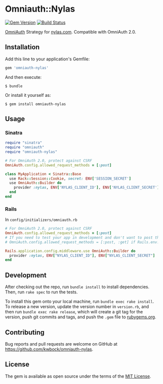 # Omniauth::Nylas

[![Gem Version](http://img.shields.io/gem/v/omniauth-nylas.svg)][gem]
[![Build Status](https://travis-ci.org/kwbock/omniauth-nylas.svg?branch=master)][travis]

[gem]: https://rubygems.org/gems/omniauth-nylas
[travis]: http://travis-ci.org/kwbock/omniauth-nylas

[OmniAuth](https://github.com/intridea/omniauth) Strategy for [nylas.com](nylas.com). Compatible with OmniAuth 2.0.

## Installation

Add this line to your application's Gemfile:

```ruby
gem 'omniauth-nylas'
```

And then execute:

    $ bundle

Or install it yourself as:

    $ gem install omniauth-nylas

## Usage

### Sinatra

```ruby
require "sinatra"
require "omniauth"
require "omniauth-nylas"

# For OmniAuth 2.0, protect against CSRF
OmniAuth.config.allowed_request_methods = [:post]

class MyApplication < Sinatra::Base
  use Rack::Session::Cookie, secret: ENV['SESSION_SECRET']
  use OmniAuth::Builder do
    provider :nylas, ENV['NYLAS_CLIENT_ID'], ENV['NYLAS_CLIENT_SECRET']
  end
end
```

### Rails
In `config/initializers/omniauth.rb`
```ruby
# For OmniAuth 2.0, protect against CSRF
OmniAuth.config.allowed_request_methods = [:post]
# If you need to test your app in development and don't want to post the form every time
# OmniAuth.config.allowed_request_methods = [:post, :get] if Rails.env.development?

Rails.application.config.middleware.use OmniAuth::Builder do
  provider :nylas, ENV["NYLAS_CLIENT_ID"], ENV["NYLAS_CLIENT_SECRET"]
end
```

## Development

After checking out the repo, run `bundle install` to install dependencies. Then, run `rake spec` to run the tests.

To install this gem onto your local machine, run `bundle exec rake install`. To release a new version, update the version number in `version.rb`, and then run `bundle exec rake release`, which will create a git tag for the version, push git commits and tags, and push the `.gem` file to [rubygems.org](https://rubygems.org).

## Contributing

Bug reports and pull requests are welcome on GitHub at https://github.com/kwbock/omniauth-nylas.


## License

The gem is available as open source under the terms of the [MIT License](http://opensource.org/licenses/MIT).
